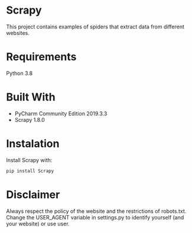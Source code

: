 # Scrapy
This project contains examples of spiders that extract data from different websites.


# Requirements

Python 3.8

# Built With

- PyCharm Community Edition 2019.3.3
- Scrapy 1.8.0

# Instalation

Install Scrapy with:
```sh
pip install Scrapy
```



# Disclaimer
Always respect the policy of the website and the restrictions of robots.txt.
Change the USER_AGENT variable in settings.py to identify yourself (and your website) or use user.


